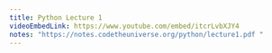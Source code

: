 ```yaml
---
title: Python Lecture 1
videoEmbedLink: https://www.youtube.com/embed/itcrLvbXJY4
notes: "https://notes.codetheuniverse.org/python/lecture1.pdf "
---
```

